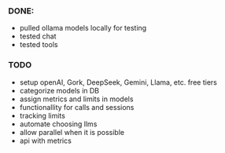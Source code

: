 ### DONE:
- pulled ollama models locally for testing
- tested chat
- tested tools

### TODO
- setup openAI, Gork, DeepSeek, Gemini, Llama, etc. free tiers
- categorize models in DB
- assign metrics and limits in models
- functionallity for calls and sessions
- tracking limits
- automate choosing llms
- allow parallel when it is possible
- api with metrics